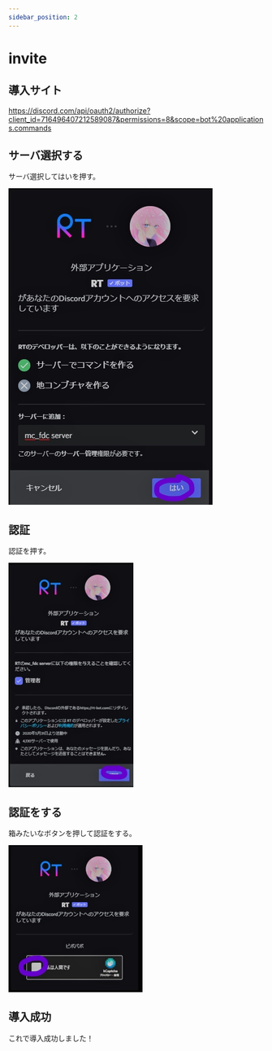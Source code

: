 ```yaml
---
sidebar_position: 2
---
```


# invite

## 導入サイト

https://discord.com/api/oauth2/authorize?client_id=716496407212589087&permissions=8&scope=bot%20applications.commands

## サーバ選択する

サーバ選択してはいを押す。

![image](/img/invite/1.jpg)

## 認証

認証を押す。

![image2](/img/invite/2.jpg)

## 認証をする

箱みたいなボタンを押して認証をする。

![image2](/img/invite/3.jpg)

## 導入成功

これで導入成功しました！
